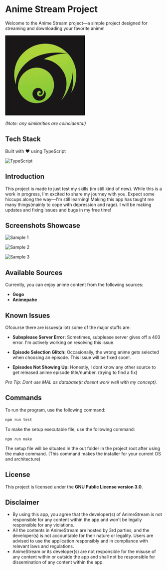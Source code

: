 # Anime Stream Project

Welcome to the Anime Stream project—a simple project designed for streaming and downloading your favorite anime!

<img src="Assets/Icons/logo_new.png" width="256px" height="256px" alt="Project Logo">

*(Note: any similarities are coincidental)*

## Tech Stack

Built with ❤️ using TypeScript

![TypeScript](https://badges.frapsoft.com/typescript/code/typescript.png?v=101)


## Introduction

This project is made to just test my skills (im still kind of new). While this is a work in progress, I'm excited to share my journey with you. Expect some hiccups along the way—I'm still learning! Making this app has taught me many things(mainly to cope with depression and rage). I will be making updates and fixing issues and bugs in my free time!

## Screenshots Showcase

![Sample 1](Assets/samples/sample1.png)

![Sample 2](Assets/samples/sample2.png)

![Sample 3](Assets/samples/sample3.png)

## Available Sources

Currently, you can enjoy anime content from the following sources:

- **Gogo**
- **Animepahe**

## Known Issues

Ofcourse there are issues(a lot) some of the major stuffs are:

- **Subsplease Server Error:** Sometimes, subplease server gives off a 403 error. I'm actively working on resolving this issue.

- **Episode Selection Glitch:** Occasionally, the wrong anime gets selected when choosing an episode. This issue will be fixed soon!.

- **Episodes Not Showing Up:** Honestly, I dont know any other source to get released anime episode title/number. (trying to find a fix)

*Pro Tip: Dont use MAL as database(It doesnt work well with my concept).*

## Commands

To run the program, use the following command:

```bash
npm run test
```

To make the setup executable file, use the following command:

```
npm run make
```
The setup file will be situated in the out folder in the project root after using the make command. (This command makes the installer for your current OS and architecture)

## License

This project is licensed under the **GNU Public License version 3.0**.

## Disclaimer
- By using this app, you agree that the developer(s) of AnimeStream is not responsible for any content within the app and won't be legally responsible for any violations. 
- All the contents in AnimeStream are hosted by 3rd parties, and the developer(s) is not accountable for their nature or legality. Users are advised to use the application responsibly and in compliance with relevant laws and regulations.
- AnimeStream or its developer(s) are not responsible for the misuse of any content within or outside the app and shall not be responsible for dissemination of any content within the app.